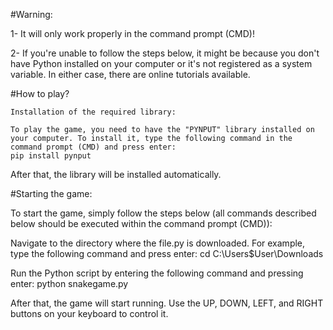 #Warning: 

1- It will only work properly in the command prompt (CMD)!

2- If you're unable to follow the steps below, it might be because you don't have Python installed on your computer or it's not registered as a system variable. In either case, there are online tutorials available.


#How to play?

	Installation of the required library:

	To play the game, you need to have the "PYNPUT" library installed on your computer. To install it, type the following command in the command prompt (CMD) and press enter:
	pip install pynput
After that, the library will be installed automatically.

#Starting the game:

To start the game, simply follow the steps below (all commands described below should be executed within the command prompt (CMD)):

Navigate to the directory where the file.py is downloaded. For example, type the following command and press enter:
	cd C:\Users$User\Downloads

Run the Python script by entering the following command and pressing enter:
	python snakegame.py

After that, the game will start running. Use the UP, DOWN, LEFT, and RIGHT buttons on your keyboard to control it.
	

